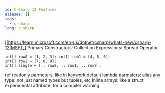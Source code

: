 ```yaml
---
id: C-Sharp 12 Features
aliases: []
tags:
  - c-sharp
lang: c-sharp
---
```

[[https://learn.microsoft.com/en-us/dotnet/csharp/whats-new/csharp-12|MSFT]]
Primary Constructors: 
Collection Expressions:  Spread Operator 

	int[] row0 = [1, 2, 3]; int[] row1 = [4, 5, 6]; 
	int[] row2 = [7, 8, 9]; 
	int[] single = [.. row0, .. row1, .. row2];

ref readonly parmeters: like in keywork
default lambda parmaters:
alias any type: not just named types but tuples, etc
Inline arrays: like a struct
experimental attribute: for a compiler warning
